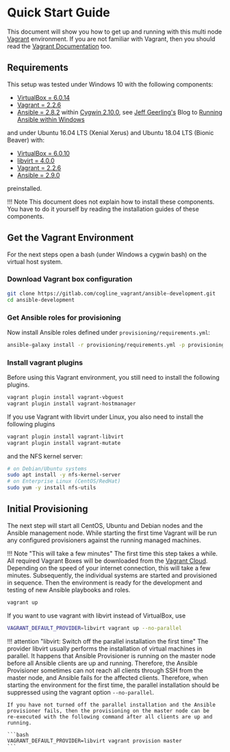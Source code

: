 # Quick Start Guide

This document will show you how to get up and running with this multi node
[Vagrant](https://www.vagrantup.com/ "Vagrant") environment. If you are not
familiar with Vagrant, then you should read the [Vagrant Documentation](https://www.vagrantup.com/docs/index.html "Vagrant Documentation") too.


## Requirements

This setup was tested under Windows 10 with the following components: 

* [VirtualBox = 6.0.14](https://www.virtualbox.org/)
* [Vagrant = 2.2.6](https://www.vagrantup.com/)
* [Ansible = 2.8.2](http://docs.ansible.com/ansible/) within [Cygwin 2.10.0](https://www.cygwin.com/), see [Jeff Geerling's](https://www.jeffgeerling.com/) Blog to [Running Ansible within Windows](http://www.jeffgeerling.com/blog/running-ansible-within-windows)

and under Ubuntu 16.04 LTS (Xenial Xerus) and Ubuntu 18.04 LTS (Bionic Beaver) with:

* [VirtualBox = 6.0.10](https://www.virtualbox.org/)
* [libvirt = 4.0.0](https://libvirt.org/index.html)
* [Vagrant = 2.2.6](https://www.vagrantup.com/)
* [Ansible = 2.9.0](http://docs.ansible.com/ansible/)

preinstalled.


!!! Note
    This document does not explain how to install these components. You have to do it yourself by reading the installation guides of these components.


## Get the Vagrant Environment

For the next steps open a bash (under Windows a cygwin bash) on the virtual host system.

### Download Vagrant box configuration

```bash
git clone https://gitlab.com/cogline_vagrant/ansible-development.git
cd ansible-development
```

### Get Ansible roles for provisioning

Now install Ansible roles defined under `provisioning/requirements.yml`:

```bash
ansible-galaxy install -r provisioning/requirements.yml -p provisioning/roles
```

### Install vagrant plugins

Before using this Vagrant environment, you still need to install the following plugins.

```bash
vagrant plugin install vagrant-vbguest
vagrant plugin install vagrant-hostmanager
```

If you use Vagrant with libvirt under Linux, you also need to install the
following plugins
```bash
vagrant plugin install vagrant-libvirt
vagrant plugin install vagrant-mutate
```
and the NFS kernel server:
```bash
# on Debian/Ubuntu systems
sudo apt install -y nfs-kernel-server
# on Enterprise Linux (CentOS/RedHat)
sudo yum -y install nfs-utils
```

## Initial Provisioning

The next step will start all CentOS, Ubuntu and Debian nodes and the Ansible
management node. While starting the first time Vagrant will be run any
configured provisioners against the running managed machines.

!!! Note "This will take a few minutes"
    The first time this step takes a while. All required Vagrant Boxes will be
    downloaded from the [Vagrant Cloud](https://app.vagrantup.com/boxes/search
    "Vagrant Cloud"). Depending on the speed of your internet connection, this
    will take a few minutes. Subsequently, the individual systems are started
    and provisioned in sequence. Then the environment is ready for the
    development and testing of new Ansible playbooks and roles.


```bash
vagrant up
```

If you want to use vagrant with libvirt instead of VirtualBox, use
```bash
VAGRANT_DEFAULT_PROVIDER=libvirt vagrant up --no-parallel
```

!!! attention "libvirt: Switch off the parallel installation the first time"
    The provider libvirt usually performs the installation of virtual machines
    in parallel. It happens that Ansible Provisioner is running on the master
    node before all Ansible clients are up and running. Therefore, the Ansible
    Provisioner sometimes can not reach all clients through SSH from the master
    node, and Ansible fails for the affected clients. Therefore, when starting
    the environment for the first time, the parallel installation should be
    suppressed using the vagrant option `--no-parallel`.
    
    If you have not turned off the parallel installation and the Ansible
    provisioner fails, then the provisioning on the master node can be
    re-executed with the following command after all clients are up and running.

    ```bash
    VAGRANT_DEFAULT_PROVIDER=libvirt vagrant provision master
    ```
